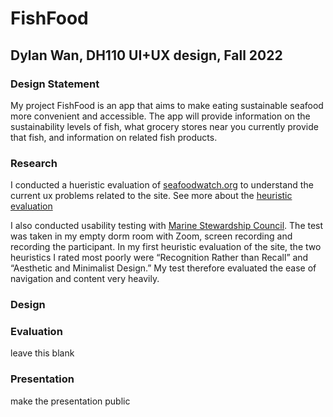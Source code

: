 # FishFood 

## Dylan Wan, DH110 UI+UX design, Fall 2022

### Design Statement 
My project FishFood is an app that aims to make eating sustainable seafood more convenient and accessible. The app will provide information on the 
sustainability levels of fish, what grocery stores near you currently provide that fish, and information on related fish products.

### Research 
I conducted a hueristic evaluation of [seafoodwatch.org](https://www.seafoodwatch.org/) to understand the current ux problems related to the site. See more about the [heuristic evaluation](https://github.com/DylanJWan/DH110-DylanWan/tree/main/assignment01)

I also conducted usability testing with [Marine Stewardship Council](msc.org). The test was taken in my empty dorm room with Zoom, screen recording and recording the participant. In my first heuristic evaluation of the site, the two heuristics I rated most poorly were “Recognition Rather than Recall” and “Aesthetic and Minimalist Design.” My test therefore evaluated the ease of navigation and content very heavily.



### Design

### Evaluation 



leave this blank 
### Presentation 

make the presentation public 
